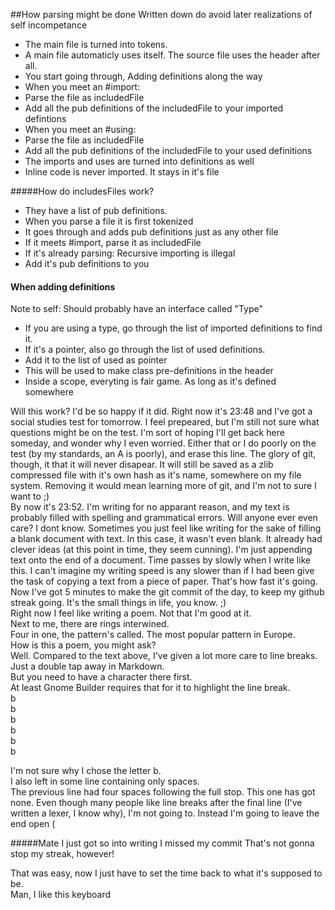 ##How parsing might be done
Written down do avoid later realizations of self incompetance
* The main file is turned into tokens.
* A main file automaticly uses itself. The source file uses the header after all.
* You start going through, Adding definitions along the way
* When you meet an #import:
 * Parse the file as includedFile
 * Add all the pub definitions of the includedFile to your imported defintions
* When you meet an #using:
 * Parse the file as includedFile
 * Add all the pub definitions of the includedFile to your used definitions
* The imports and uses are turned into definitions as well
* Inline code is never imported. It stays in it's file
  
#####How do includesFiles work?
* They have a list of pub definitions.
* When you parse a file it is first tokenized
* It goes through and adds pub definitions just as any other file
* If it meets #import, parse it as includedFile
 * If it's already parsing: Recursive importing is illegal
 * Add it's pub definitions to you
 
#### When adding definitions
Note to self: Should probably have an interface called "Type"
* If you are using a type, go through the list of imported definitions to find it.
* If it's a pointer, also go through the list of used definitions.
 * Add it to the list of used as pointer
  * This will be used to make class pre-definitions in the header
* Inside a scope, everyting is fair game. As long as it's defined somewhere

Will this work? I'd be so happy if it did. Right now it's 23:48 and I've got a social studies test for tomorrow. I feel prepeared, but I'm still not sure what questions might be on the test. I'm sort of hoping I'll get back here someday, and wonder why I even worried. Either that or I do poorly on the test (by my standards, an A is poorly), and erase this line. The glory of git, though, it that it will never disapear. It will still be saved as a zlib compressed file with it's own hash as it's name, somewhere on my file system. Removing it would mean learning more of git, and I'm not to sure I want to ;)  
By now it's 23:52. I'm writing for no apparant reason, and my text is probably filled with spelling and grammatical errors. Will anyone ever even care? I dont know. Sometimes you just feel like writing for the sake of filling a blank document with text. In this case, it wasn't even blank. It already had clever ideas (at this point in time, they seem cunning). I'm just appending text onto the end of a document. Time passes by slowly when I write like this. I can't imagine my writing speed is any slower than if I had been give the task of copying a text from a piece of paper. That's how fast it's going.  
Now I've got 5 minutes to make the git commit of the day, to keep my github streak going. It's the small things in life, you know. ;)  
Right now I feel like writing a poem. Not that I'm good at it.  
Next to me, there are rings interwined.  
Four in one, the pattern's called. The most popular pattern in Europe.  
How is this a poem, you might ask?  
Well. Compared to the text above, I've given a lot more care to line breaks.  
Just a double tap away in Markdown.  
But you need to have a character there first.  
At least Gnome Builder requires that for it to highlight the line break.  
b  
b  
b  
b  
b  
b  
  
I'm not sure why I chose the letter b.  
I also left in some line containing only spaces.  
The previous line had four spaces following the full stop. This one has got none.
Even though many people like line breaks after the final line (I've written a lexer, I know why), I'm not going to. Instead I'm going to leave the end open (

#####Mate I just got so into writing I missed my commit
That's not gonna stop my streak, however!

That was easy, now I just have to set the time back to what it's supposed to be.  
Man, I like this keyboard

